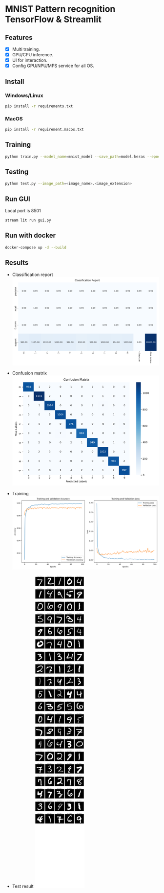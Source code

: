 # **MNIST Pattern recognition TensorFlow & Streamlit**

## **Features**
- [x] Multi training.
- [x] GPU/CPU inference.
- [x] UI for interaction.
- [x] Config GPU/NPU/MPS service for all OS.

## **Install**
### Windows/Linux
```bash
pip install -r requirements.txt
```
### MacOS
```bash
pip install -r requirement.macos.txt
```

## **Training**
```bash
python train.py --model_name=mnist_model --save_path=model.keras --epochs=100 --batch_size=512 --multi_gpu=False --num_samples_test=20
```

## **Testing**
```bash
python test.py --image_path=<image_name>.<image_extension>
```

## **Run GUI**
Local port is 8501
```bash
stream lit run gui.py
```

## **Run with docker**
```bash
docker-compose up -d --build
```

## **Results**
- Classification report
![Ảnh ví dụ](./classification_report_image.png)

- Confusion matrix
![Ảnh ví dụ](./confusion_matrix.png)

- Training
![Ảnh ví dụ](./training_history.png)

- Test result
![Ảnh ví dụ](./test_result.png)
